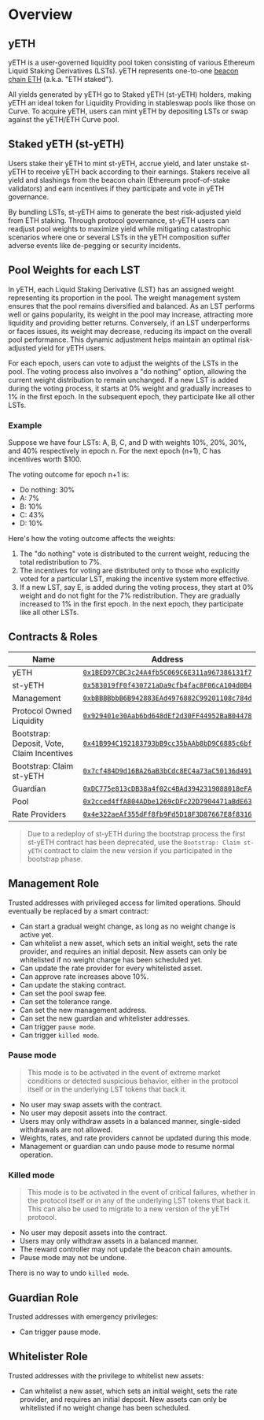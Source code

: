 # Overview

## yETH

yETH is a user-governed liquidity pool token consisting of various Ethereum Liquid Staking Derivatives (LSTs). yETH represents one-to-one [beacon chain ETH](https://ethereum.org/en/upgrades/beacon-chain/) (a.k.a. "ETH staked").

All yields generated by yETH go to Staked yETH (st-yETH) holders, making yETH an ideal token for Liquidity Providing in stableswap pools like those on Curve. To acquire yETH, users can mint yETH by depositing LSTs or swap against the yETH/ETH Curve pool.

## Staked yETH (st-yETH)

Users stake their yETH to mint st-yETH, accrue yield, and later unstake st-yETH to receive yETH back according to their earnings. Stakers receive all yield and slashings from the beacon chain (Ethereum proof-of-stake validators) and earn incentives if they participate and vote in yETH governance.

By bundling LSTs, st-yETH aims to generate the best risk-adjusted yield from ETH staking. Through protocol governance, st-yETH users can readjust pool weights to maximize yield while mitigating catastrophic scenarios where one or several LSTs in the yETH composition suffer adverse events like de-pegging or security incidents.

## Pool Weights for each LST

In yETH, each Liquid Staking Derivative (LST) has an assigned weight representing its proportion in the pool. The weight management system ensures that the pool remains diversified and balanced. As an LST performs well or gains popularity, its weight in the pool may increase, attracting more liquidity and providing better returns. Conversely, if an LST underperforms or faces issues, its weight may decrease, reducing its impact on the overall pool performance. This dynamic adjustment helps maintain an optimal risk-adjusted yield for yETH users.

For each epoch, users can vote to adjust the weights of the LSTs in the pool. The voting process also involves a "do nothing" option, allowing the current weight distribution to remain unchanged. If a new LST is added during the voting process, it starts at 0% weight and gradually increases to 1% in the first epoch. In the subsequent epoch, they participate like all other LSTs.

### Example

Suppose we have four LSTs: A, B, C, and D with weights 10%, 20%, 30%, and 40% respectively in epoch n. For the next epoch (n+1), C has incentives worth $100.

The voting outcome for epoch n+1 is:

- Do nothing: 30%
- A: 7%
- B: 10%
- C: 43%
- D: 10%

Here's how the voting outcome affects the weights:

1. The "do nothing" vote is distributed to the current weight, reducing the total redistribution to 7%.
2. The incentives for voting are distributed only to those who explicitly voted for a particular LST, making the incentive system more effective.
3. If a new LST, say E, is added during the voting process, they start at 0% weight and do not fight for the 7% redistribution. They are gradually increased to 1% in the first epoch. In the next epoch, they participate like all other LSTs.

## Contracts & Roles

| Name                                             | Address                             |
|--------------------------------------------------|-------------------------------------|
| yETH                                             | [`0x1BED97CBC3c24A4fb5C069C6E311a967386131f7`](https://etherscan.io/address/0x1BED97CBC3c24A4fb5C069C6E311a967386131f7) |
| st-yETH                                          | [`0x583019fF0f430721aDa9cfb4fac8F06cA104d0B4`](https://etherscan.io/address/0x583019fF0f430721aDa9cfb4fac8F06cA104d0B4) |
| Management                                       | [`0xbBBBBbbB6B942883EAd4976882C99201108c784d`](https://etherscan.io/address/0xbBBBBbbB6B942883EAd4976882C99201108c784d) |
| Protocol Owned Liquidity                         | [`0x929401e30Aab6bd648dEf2d30FF44952BaB04478`](https://etherscan.io/address/0x929401e30Aab6bd648dEf2d30FF44952BaB04478) |
| Bootstrap: Deposit, Vote, Claim Incentives       | [`0x41B994C192183793bB9cc35bAAb8bD9C6885c6bf`](https://etherscan.io/address/0x41B994C192183793bB9cc35bAAb8bD9C6885c6bf) |
| Bootstrap: Claim st-yETH                         | [`0x7cf484D9d16BA26aB3bCdc8EC4a73aC50136d491`](https://etherscan.io/address/0x7cf484D9d16BA26aB3bCdc8EC4a73aC50136d491) |
| Guardian                                         | [`0xDC775e813cDB38a4f02c4BAd3942319088018eFA`](https://etherscan.io/address/0xDC775e813cDB38a4f02c4BAd3942319088018eFA) |
| Pool                                             | [`0x2cced4ffA804ADbe1269cDFc22D7904471aBdE63`](https://etherscan.io/address/0x2cced4ffA804ADbe1269cDFc22D7904471aBdE63) |
| Rate Providers                                   | [`0x4e322aeAf355dFf8fb9Fd5D18F3D87667E8f8316`](https://etherscan.io/address/0x4e322aeAf355dFf8fb9Fd5D18F3D87667E8f8316) |

> Due to a redeploy of st-yETH during the bootstrap process the first st-yETH contract has been deprecated, use the `Bootstrap: Claim st-yETH` contract to claim the new version if you participated in the bootstrap phase.

## Management Role

Trusted addresses with privileged access for limited operations. Should eventually be replaced by a smart contract:

- Can start a gradual weight change, as long as no weight change is active yet.
- Can whitelist a new asset, which sets an initial weight, sets the rate provider, and requires an initial deposit. New assets can only be whitelisted if no weight change has been scheduled yet.
- Can update the rate provider for every whitelisted asset.
- Can approve rate increases above 10%.
- Can update the staking contract.
- Can set the pool swap fee.
- Can set the tolerance range.
- Can set the new management address.
- Can set the new guardian and whitelister addresses.
- Can trigger `pause mode`.
- Can trigger `killed mode`.

### Pause mode

> This mode is to be activated in the event of extreme market conditions or detected suspicious behavior, either in the protocol itself or in the underlying LST tokens that back it.

- No user may swap assets with the contract.
- No user may deposit assets into the contract.
- Users may only withdraw assets in a balanced manner, single-sided withdrawals are not allowed.
- Weights, rates, and rate providers cannot be updated during this mode.
- Management or guardian can undo pause mode to resume normal operation.

### Killed mode

> This mode is to be activated in the event of critical failures, whether in the protocol itself or in any of the underlying LST tokens that back it. This can also be used to migrate to a new version of the yETH protocol.

- No user may deposit assets into the contract.
- Users may only withdraw assets in a balanced manner.
- The reward controller may not update the beacon chain amounts.
- Pause mode may not be undone.

There is no way to undo `killed mode`.

## Guardian Role

Trusted addresses with emergency privileges:

- Can trigger pause mode.

## Whitelister Role

Trusted addresses with the privilege to whitelist new assets:

- Can whitelist a new asset, which sets an initial weight, sets the rate provider, and requires an initial deposit. New assets can only be whitelisted if no weight change has been scheduled.
